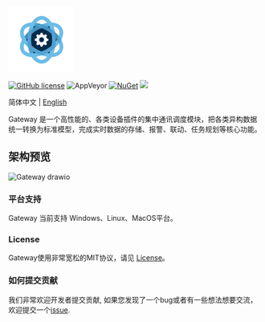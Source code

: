 <p align="left" dir="auto">
  <a href="https://opensource.ganweicloud.com" rel="nofollow">
    <img style="width:130px;height:130px;" src="https://github.com/ganweisoft/Gateway/blob/main/GWDataCenter/logo.jpg">
  </a>
</p>

[![GitHub license](https://camo.githubusercontent.com/5eaf3ed8a7e8ccb15c21d967b8635ac79e8b1865da3a5ccf78d2572a3e10738a/68747470733a2f2f696d672e736869656c64732e696f2f6769746875622f6c6963656e73652f646f746e65742f6173706e6574636f72653f636f6c6f723d253233306230267374796c653d666c61742d737175617265)](https://github.com/ganweisoft/Gateway/blob/main/LICENSE) ![AppVeyor](https://ci.appveyor.com/api/projects/status/v8gfh6pe2u2laqoa?svg=true) [![NuGet](https://img.shields.io/nuget/v/OpenGWDataCenter.svg)](https://www.nuget.org/packages/OpenGWDataCenter/) ![](https://img.shields.io/badge/join-discord-infomational)

简体中文 | [English](README.md)

Gateway 是一个高性能的、各类设备插件的集中通讯调度模块，把各类异构数据统一转换为标准模型，完成实时数据的存储、报警、联动、任务规划等核心功能。

## 架构预览

![Gateway drawio](https://github.com/user-attachments/assets/e0a00b55-c10b-4c37-a53c-a8c72494e12a)

### 平台支持
Gateway 当前支持 Windows、Linux、MacOS平台。

### License

Gateway使用非常宽松的MIT协议，请见 [License](https://github.com/ganweisoft/Gateway/blob/main/LICENSE)。


### 如何提交贡献

我们非常欢迎开发者提交贡献, 如果您发现了一个bug或者有一些想法想要交流，欢迎提交一个[issue](https://github.com/ganweisoft/Gateway/blob/main/CONTRIBUTING.md).
